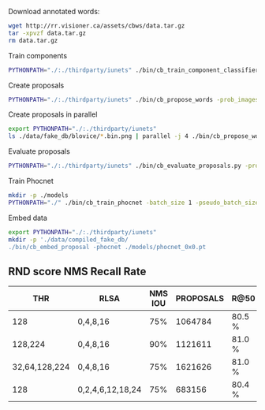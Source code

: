 Download annotated words:
```bash
wget http://rr.visioner.ca/assets/cbws/data.tar.gz
tar -xpvzf data.tar.gz
rm data.tar.gz
```

Train components
```bash
PYTHONPATH="./:./thirdparty/iunets" ./bin/cb_train_component_classifier -binary_images ./data/annotated/*/*bin.png -annotations ./data/annotated/*/*.gt.json
```

Create proposals
```bash
PYTHONPATH="./:./thirdparty/iunets" ./bin/cb_propose_words -prob_images ./data/fake_db/*/*bin.png -target_postfix .words.json
```

Create proposals in parallel
```bash
export PYTHONPATH="./:./thirdparty/iunets"
ls ./data/fake_db/blovice/*.bin.png | parallel -j 4 ./bin/cb_propose_words -prob_images {} -device cpu
```

Evaluate proposals
```bash
PYTHONPATH="./:./thirdparty/iunets" ./bin/cb_evaluate_proposals.py -proposals ./data/annotated/blovice/*words.json -gt ./data/annotated/blovice/*gt.json -iou_threshold=.5
```

Train Phocnet
```bash
mkdir -p ./models
PYTHONPATH="./" ./bin/cb_train_phocnet -batch_size 1 -pseudo_batch_size 10 -img_glob './data/fake_db/blovice*/*jp2' -gt_glob './data/fake_db/blovice*/*gt.json' -epochs 1000
```

Embed data
```bash
export PYTHONPATH="./:./thirdparty/iunets"
mkdir -p './data/compiled_fake_db/
./bin/cb_embed_proposal -phocnet ./models/phocnet_0x0.pt  
```

RND score NMS Recall Rate
-------------------------
THR          | RLSA        | NMS IOU |PROPOSALS |R@50 |R@75 |R@90
-------------|-------------|---------|----------|--------|-------|-----|
128          |0,4,8,16     |75%      | 1064784  | 80.5 % | 43.9 %| 6.4%|
128,224      |0,4,8,16     |90%      | 1121611  | 81.0 % | 45.9 %| 6.9%|
32,64,128,224|0,4,8,16     |75%      | 1621626  | 81.0 % | 43.1 %| 5.6%|
128          |0,2,4,6,12,18,24| 75%| 683156     | 80.4 % | 43.4% | 6.2%|
